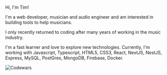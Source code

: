 Hi, I'm Tim!

I'm a web developer, musician and audio engineer and am interested in building tools to help musicians.

I only recently returned to coding after many years of working in the music industry.

I'm a fast learner and love to explore new technologies. Currently, I'm working with Javascript, Typescript, HTML5, CSS3, React, NextJS, NestJS, Express, MySQL, PostGres, MongoDB, Firebase, Docker.





![Codewars](https://www.codewars.com/users/timcoggins/badges/large)
